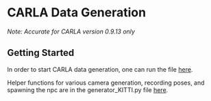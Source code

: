 # CARLA Data Generation

*Note: Accurate for CARLA version 0.9.13 only*

## Getting Started

In order to start CARLA data generation, one can run the file [here](../Carla/KITTI_data_gen.py). 

Helper functions for various camera generation, recording poses, and spawning the npc are in the generator_KITTI.py file [here](../Carla/KITTI_data_gen.py).